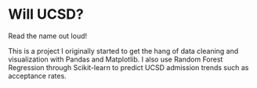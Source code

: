 # Will UCSD?
Read the name out loud! 

This is a project I originally started to get the hang of data cleaning and visualization with Pandas and Matplotlib. I also use Random Forest Regression through Scikit-learn to predict UCSD admission trends such as acceptance rates. 
